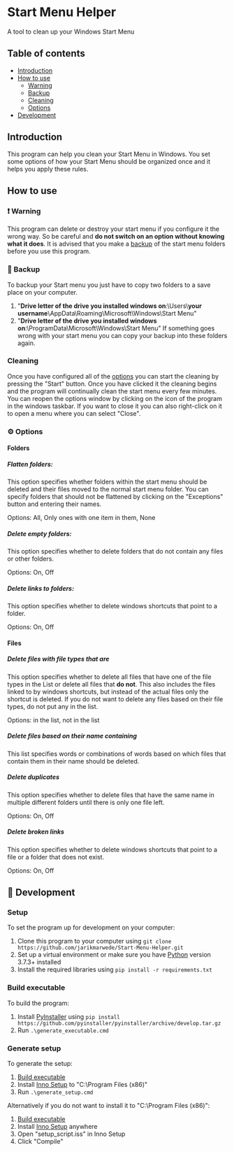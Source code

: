 # Start Menu Helper
A tool to clean up your Windows Start Menu

## Table of contents
* [Introduction](#introduction)
* [How to use](#how-to-use)
  * [Warning](#exclamation-warning)
  * [Backup](#floppy_disk-backup)
  * [Cleaning](#cleaning)
  * [Options](#gear-options)
* [Development](#wrench-development)

## Introduction
This program can help you clean your Start Menu in Windows. You set some options of how your Start Menu should be organized once and it helps you apply these rules.

## How to use
### :exclamation: Warning
This program can delete or destroy your start menu if you configure it the wrong way. So be careful and __do not switch on an option without knowing what it does__. It is advised that you make a [backup](#floppy_disk-backup) of the start menu folders before you use this program.

### :floppy_disk: Backup
To backup your Start menu you just have to copy two folders to a save place on your computer.
1. "__Drive letter of the drive you installed windows on__:\Users\\__your username__\AppData\Roaming\Microsoft\Windows\Start Menu"
2. "__Drive letter of the drive you installed windows on__:\ProgramData\Microsoft\Windows\Start Menu"
If something goes wrong with your start menu you can copy your backup into these folders again.

### Cleaning
Once you have configured all of the [options](#gear-options) you can start the cleaning by pressing the "Start" button. Once you have clicked it the cleaning begins and the program will continually clean the start menu every few minutes. You can reopen the options window by clicking on the icon of the program in the windows taskbar. If you want to close it you can also right-click on it to open a menu where you can select "Close".

### :gear: Options
#### Folders
##### Flatten folders:
This option specifies whether folders within the start menu should be deleted and their files moved to the normal start menu folder. You can specify folders that should not be flattened by clicking on the "Exceptions" button and entering their names.

Options: All, Only ones with one item in them, None
##### Delete empty folders:
This option specifies whether to delete folders that do not contain any files or other folders.

Options: On, Off
##### Delete links to folders:
This option specifies whether to delete windows shortcuts that point to a folder.

Options: On, Off

#### Files
##### Delete files with file types that are
This option specifies whether to delete all files that have one of the file types in the List or delete all files that __do not__. This also includes the files linked to by windows shortcuts, but instead of the actual files only the shortcut is deleted. If you do not want to delete any files based on their file types, do not put any in the list.

Options: in the list, not in the list
##### Delete files based on their name containing
This list specifies words or combinations of words based on which files that contain them in their name should be deleted.

##### Delete duplicates
This option specifies whether to delete files that have the same name in multiple different folders until there is only one file left.

Options: On, Off
##### Delete broken links
This option specifies whether to delete windows shortcuts that point to a file or a folder that does not exist.

Options: On, Off

## :wrench: Development
### Setup
To set the program up for development on your computer:
1. Clone this program to your computer using `git clone https://github.com/jarikmarwede/Start-Menu-Helper.git`
2. Set up a virtual environment or make sure you have [Python](https://www.python.org/downloads/windows/) version 3.7.3+ installed
3. Install the required libraries using `pip install -r requirements.txt`

### Build executable
To build the program:
1. Install [PyInstaller](https://www.pyinstaller.org/index.html) using `pip install https://github.com/pyinstaller/pyinstaller/archive/develop.tar.gz`
2. Run `.\generate_executable.cmd`

### Generate setup
To generate the setup:
1. [Build executable](#build-executable)
2. Install [Inno Setup](http://www.jrsoftware.org/isdl.php) to "C:\Program Files (x86)"
3. Run `.\generate_setup.cmd`

Alternatively if you do not want to install it to "C:\Program Files (x86)":
1. [Build executable](#build-executable)
2. Install [Inno Setup](http://www.jrsoftware.org/isdl.php) anywhere
3. Open "setup_script.iss" in Inno Setup
4. Click "Compile"
